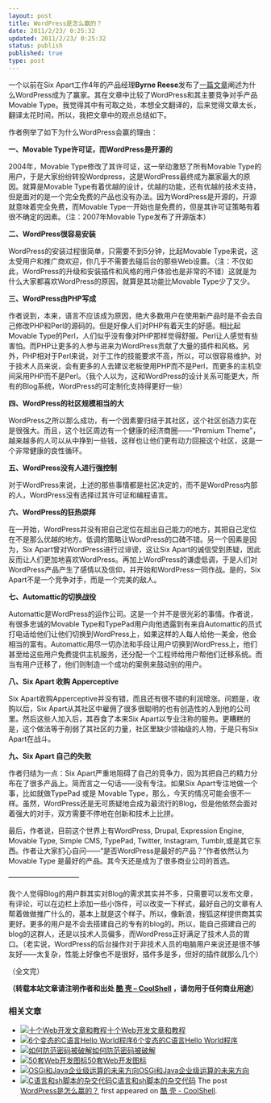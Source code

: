 ```yaml
---
layout: post
title: WordPress是怎么赢的？
date: 2011/2/23/ 0:25:32
updated: 2011/2/23/ 0:25:32
status: publish
published: true
type: post
---
```


一个以前在Six Apart工作4年的产品经理**Byrne Reese**发布了[一篇文章](http://www.majordojo.com/2011/02/how-did-wordpress-win.php)阐述为什么WordPress成为了赢家。其在文章中比较了WordPress和其主要竞争对手产品Movable Type。我觉得其中有可取之处，本想全文翻译的，后来觉得文章太长，翻译太花时间，所以，我把文章中的观点总结如下。


作者例举了如下为什么WordPress会赢的理由：


**一、Movable Type许可证，而WordPress是开源的**


2004年，Movable Type修改了其许可证，这一举动激怒了所有Movable Type的用户，于是大家纷纷转投Wordpress，这是WordPress最终成为赢家最大的原因。就算是Movable Type有着优越的设计，优越的功能，还有优越的技术支持，但是面对的是一个完全免费的产品也没有办法。因为WordPress是开源的，开源就意味着完全免费，而Movable Type一开始也是免费的，但是其许可证策略有着很不确定的因素。（注：2007年Movable Type发布了开源版本）


**二、WordPress很容易安装**


WordPress的安装过程很简单，只需要不到5分钟，比起Movable Type来说，这太受用户和推广商欢迎，你几乎不需要去碰后台的那些Web设置。（注：不仅如此，WordPress的升级和安装插件和风格的用户体验也是非常的不错）这就是为什么大家都喜欢WordPress的原因，就算是其功能比Movable Type少了又少。



**三、WordPress由PHP写成**


作者说到，本来，语言不应该成为原因，绝大多数用户在使用新产品时是不会去自己修改PHP和Perl的源码的。但是好像人们对PHP有着天生的好感。相比起Movable Type的Perl，人们似乎没有像对PHP那样觉得舒服。Perl让人感觉有些害怕。而PHP让更多的人参与进来为WordPress贡献了大量的插件和风格。另外，PHP相对于Perl来说，对于工作的技能要求不高，所以，可以很容易维护。对于技术人员来说，会有更多的人去建议老板使用PHP而不是Perl，而更多的主机空间采用PHP而不是Perl。（我个人以为，这和WordPress的设计关系可能更大，所有的Blog系统，WordPress的可定制化支持得更好一些）


**四、WordPress的社区规模相当的大**


WordPress之所以那么成功，有一个因素要归结于其社区，这个社区创造力实在是很强大。而且，这个社区周边有一个健康的经济商圈——“Premium Theme”，越来越多的人可以从中挣到一些钱，这样也让他们更有动力回报这个社区，这是一个非常健康的良性循环。


**五、WordPress没有人进行强控制**


对于WordPress来说，上述的那些事情都是社区决定的，而不是WordPress内部的人，WordPress没有选择过其许可证和编程语言。


**六、WordPress的狂热崇拜**


在一开始，WordPress并没有把自己定位在超出自己能力的地方，其把自己定位在不是那么优越的地方。低调的策略让WordPress的口碑不错。另一个因素是因为，Six Apart曾对WordPress进行过诽谤，这让Six Apart的诚信受到质疑，因此反而让人们更加地喜欢WordPress。再加上WordPress的谦虚低调，于是人们对WordPress产品产生了感情以及信仰，并开始和WordPress一同作战。是的，Six Apart不是一个竞争对手，而是一个完美的敌人。


**七、Automattic的切换战役**


Automattic是WordPress的运作公司。这是一个并不是很光彩的事情。作者说，有很多忠诚的Movable Type和TypePad用户向他透露到有来自Automattic的员式打电话给他们让他们切换到WordPress上，如果这样的人每人给他一美金，他会相当的富有。Automattic用尽一切办法和手段让用户切换到WordPress上，他们甚至给这些用户免费提供主机服务，还分配一个工程师给用户帮他们迁移系统。而当有用户迁移了，他们则制造一个成功的案例来鼓动别的用户。


**八、Six Apart 收购 Apperceptive**


Six Apart收购Apperceptive并没有错，而且还有很不错的利润增涨。问题是，收购以后，Six Apart从其社区中雇佣了很多很聪明的也有创造性的人到他的公司里。然后这些人加入后，其吞食了本来Six Apart以专业注称的服务。更糟糕的是，这个做法等于削弱了其社区的力量，社区里缺少领袖级的人物，于是只有Six Apart在战斗。


**九、Six Apart 自己的失败**


作者归结为一点：Six Apart严重地阻碍了自己的竞争力，因为其把自己的精力分布在了很多产品上。简而言之一句话——没有专注。如果Six Apart专注地做一个事，比如就做TypePad 或是 Movable Type，那么，今天的情况可能会很不一样。虽然，WordPress还是无可质疑地会成为最流行的Blog，但是他依然会面对着强大的对手，双方需要不停地在创新和技术上比拼。


最后，作者说，目前这个世界上有WordPress, Drupal, Expression Engine, Movable Type, Simple CMS, TypePad, Twitter, Instagram, Tumblr,或是其它东西。作者让大家扪心自问——“是否WordPress是最好的产品？”作者依然认为 Movable Type 是最好的产品。其今天还是成为了很多商业公司的首选。


——————————


我个人觉得Blog的用户群其实对Blog的需求其实并不多，只需要可以发布文章，有评论，可以在边栏上添加一些小饰件，可以改变一下样式，最好自己的文章有人帮着做做推广什么的，基本上就是这个样子。所以，像新浪，搜狐这样提供商其实更好。更多的用户是不会去搭建自己的专有的blog的。所以，能自己搭建自己的blog的这群人，还是以技术人员偏多，而WordPress正好满足了技术人员的胃口。（老实说，WordPress的后台操作对于非技术人员的电脑用户来说还是很不够友好——太复杂，性能上好像也不是很好，插件多是多，但好的插件就那么几个）


（全文完）



**（转载本站文章请注明作者和出处 [酷 壳 – CoolShell](https://coolshell.cn/) ，请勿用于任何商业用途）**



### 相关文章

* [![十个Web开发文章和教程](https://coolshell.cn/wp-content/plugins/wordpress-23-related-posts-plugin/static/thumbs/29.jpg)](https://coolshell.cn/articles/1387.html)[十个Web开发文章和教程](https://coolshell.cn/articles/1387.html)
* [![6个变态的C语言Hello World程序](https://coolshell.cn/wp-content/plugins/wordpress-23-related-posts-plugin/static/thumbs/15.jpg)](https://coolshell.cn/articles/914.html)[6个变态的C语言Hello World程序](https://coolshell.cn/articles/914.html)
* [![如何防范密码被破解](https://coolshell.cn/wp-content/plugins/wordpress-23-related-posts-plugin/static/thumbs/13.jpg)](https://coolshell.cn/articles/2078.html)[如何防范密码被破解](https://coolshell.cn/articles/2078.html)
* [![50套Web开发图标](https://coolshell.cn/wp-content/uploads/2009/03/webicon3-150x150.png)](https://coolshell.cn/articles/3.html)[50套Web开发图标](https://coolshell.cn/articles/3.html)
* [![OSGi和Java企业级运算的未来方向](https://coolshell.cn/wp-content/plugins/wordpress-23-related-posts-plugin/static/thumbs/6.jpg)](https://coolshell.cn/articles/294.html)[OSGi和Java企业级运算的未来方向](https://coolshell.cn/articles/294.html)
* [![C语言和sh脚本的杂交代码](https://coolshell.cn/wp-content/plugins/wordpress-23-related-posts-plugin/static/thumbs/14.jpg)](https://coolshell.cn/articles/1824.html)[C语言和sh脚本的杂交代码](https://coolshell.cn/articles/1824.html)
The post [WordPress是怎么赢的？](https://coolshell.cn/articles/3716.html) first appeared on [酷 壳 - CoolShell](https://coolshell.cn).